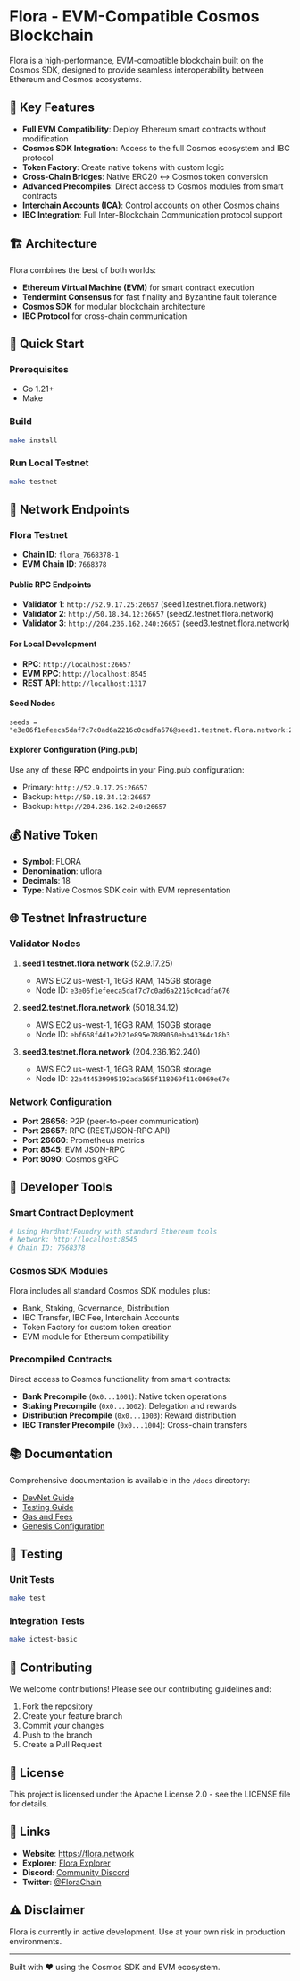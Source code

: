 # Flora - EVM-Compatible Cosmos Blockchain

Flora is a high-performance, EVM-compatible blockchain built on the Cosmos SDK, designed to provide seamless interoperability between Ethereum and Cosmos ecosystems.

## 🌟 Key Features

- **Full EVM Compatibility**: Deploy Ethereum smart contracts without modification
- **Cosmos SDK Integration**: Access to the full Cosmos ecosystem and IBC protocol
- **Token Factory**: Create native tokens with custom logic
- **Cross-Chain Bridges**: Native ERC20 ↔ Cosmos token conversion
- **Advanced Precompiles**: Direct access to Cosmos modules from smart contracts
- **Interchain Accounts (ICA)**: Control accounts on other Cosmos chains
- **IBC Integration**: Full Inter-Blockchain Communication protocol support

## 🏗️ Architecture

Flora combines the best of both worlds:
- **Ethereum Virtual Machine (EVM)** for smart contract execution
- **Tendermint Consensus** for fast finality and Byzantine fault tolerance
- **Cosmos SDK** for modular blockchain architecture
- **IBC Protocol** for cross-chain communication

## 🚀 Quick Start

### Prerequisites
- Go 1.21+
- Make

### Build
```bash
make install
```

### Run Local Testnet
```bash
make testnet
```

## 📡 Network Endpoints

### Flora Testnet
- **Chain ID**: `flora_7668378-1`
- **EVM Chain ID**: `7668378`

#### Public RPC Endpoints
- **Validator 1**: `http://52.9.17.25:26657` (seed1.testnet.flora.network)
- **Validator 2**: `http://50.18.34.12:26657` (seed2.testnet.flora.network)
- **Validator 3**: `http://204.236.162.240:26657` (seed3.testnet.flora.network)

#### For Local Development
- **RPC**: `http://localhost:26657`
- **EVM RPC**: `http://localhost:8545`
- **REST API**: `http://localhost:1317`

#### Seed Nodes
```
seeds = "e3e06f1efeeca5daf7c7c0ad6a2216c0cadfa676@seed1.testnet.flora.network:26656,ebf668f4d1e2b21e895e7889050ebb43364c18b3@seed2.testnet.flora.network:26656,22a444539995192ada565f118069f11c0069e67e@seed3.testnet.flora.network:26656"
```

#### Explorer Configuration (Ping.pub)
Use any of these RPC endpoints in your Ping.pub configuration:
- Primary: `http://52.9.17.25:26657`
- Backup: `http://50.18.34.12:26657`
- Backup: `http://204.236.162.240:26657`

## 💰 Native Token

- **Symbol**: FLORA
- **Denomination**: uflora
- **Decimals**: 18
- **Type**: Native Cosmos SDK coin with EVM representation

## 🌐 Testnet Infrastructure

### Validator Nodes
1. **seed1.testnet.flora.network** (52.9.17.25)
   - AWS EC2 us-west-1, 16GB RAM, 145GB storage
   - Node ID: `e3e06f1efeeca5daf7c7c0ad6a2216c0cadfa676`

2. **seed2.testnet.flora.network** (50.18.34.12)
   - AWS EC2 us-west-1, 16GB RAM, 150GB storage
   - Node ID: `ebf668f4d1e2b21e895e7889050ebb43364c18b3`

3. **seed3.testnet.flora.network** (204.236.162.240)
   - AWS EC2 us-west-1, 16GB RAM, 150GB storage
   - Node ID: `22a444539995192ada565f118069f11c0069e67e`

### Network Configuration
- **Port 26656**: P2P (peer-to-peer communication)
- **Port 26657**: RPC (REST/JSON-RPC API)
- **Port 26660**: Prometheus metrics
- **Port 8545**: EVM JSON-RPC
- **Port 9090**: Cosmos gRPC

## 🔧 Developer Tools

### Smart Contract Deployment
```bash
# Using Hardhat/Foundry with standard Ethereum tools
# Network: http://localhost:8545
# Chain ID: 7668378
```

### Cosmos SDK Modules
Flora includes all standard Cosmos SDK modules plus:
- Bank, Staking, Governance, Distribution
- IBC Transfer, IBC Fee, Interchain Accounts
- Token Factory for custom token creation
- EVM module for Ethereum compatibility

### Precompiled Contracts
Direct access to Cosmos functionality from smart contracts:
- **Bank Precompile** (`0x0...1001`): Native token operations
- **Staking Precompile** (`0x0...1002`): Delegation and rewards
- **Distribution Precompile** (`0x0...1003`): Reward distribution
- **IBC Transfer Precompile** (`0x0...1004`): Cross-chain transfers

## 📚 Documentation

Comprehensive documentation is available in the `/docs` directory:
- [DevNet Guide](DEVNET.md)
- [Testing Guide](docs/TESTING_GUIDE.md)
- [Gas and Fees](docs/GAS_AND_FEES.md)
- [Genesis Configuration](docs/GENESIS_CONFIG.md)

## 🧪 Testing

### Unit Tests
```bash
make test
```

### Integration Tests
```bash
make ictest-basic
```

## 🤝 Contributing

We welcome contributions! Please see our contributing guidelines and:

1. Fork the repository
2. Create your feature branch
3. Commit your changes
4. Push to the branch
5. Create a Pull Request

## 📄 License

This project is licensed under the Apache License 2.0 - see the LICENSE file for details.

## 🔗 Links

- **Website**: https://flora.network
- **Explorer**: [Flora Explorer](https://explorer.flora.network) 
- **Discord**: [Community Discord](https://discord.flora.network)
- **Twitter**: [@FloraChain](https://twitter.com/FloraChain)

## ⚠️ Disclaimer

Flora is currently in active development. Use at your own risk in production environments.

---

Built with ❤️ using the Cosmos SDK and EVM ecosystem.

